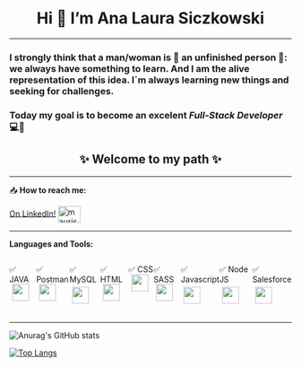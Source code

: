 <h1 align="center"> Hi 👋 I’m Ana Laura Siczkowski </h1>

***
### I strongly think that a man/woman is 🚧 an unfinished person 🚧: we always have something to learn. And I am the alive representation of this idea. I´m always learning new things and seeking for challenges.
### Today my goal is to become an excelent *Full-Stack Developer* 💻💪   

<h2 align="center">✨ Welcome to my path ✨</h2>

***

📥 **How to reach me:**
 
<a href="https://linkedin.com/in/ana-laura-siczkowski/" target="blank">On LinkedIn!</a> <a href="https://linkedin.com/in/ana-laura-siczkowski/" target="blank"><img align="center" src="https://cdn.jsdelivr.net/npm/simple-icons@3.0.1/icons/linkedin.svg" alt="maurisandev" height="30" width="40" /></a>

***

**Languages and Tools:**  
<div style="display: flex; flex-direction: row; justify-content: center">
  <p>✅  JAVA  <img src="https://cdn.svgporn.com/logos/java.svg" width="30px" height="30px" hspace="5"/> </p>
  <p>✅  Postman  <img src="https://cdn.svgporn.com/logos/postman.svg" width="30px" height="30px" hspace="5"/>  </p>
  <p>✅  MySQL  <img src="https://cdn.svgporn.com/logos/mysql.svg" width="30px" height="30px" hspace="5" vspace="5"/> </p>
  <p>✅  HTML  <img src="https://cdn.svgporn.com/logos/html-5.svg" width="30px" height="30px" hspace="5"/> </p>
  <p>✅  CSS  <img src="https://cdn.svgporn.com/logos/css-3.svg" width="30px" height="30px" hspace="5"/> </p>
  <p>✅  SASS  <img src="https://cdn.svgporn.com/logos/sass.svg" width="30px" height="30px" hspace="5"/> </p>
  <p>✅  Javascript  <img src="https://cdn.svgporn.com/logos/javascript.svg" width="30px" height="30px" hspace="5" vspace="5"/> </p>
  <p>✅  Node JS  <img src="https://cdn.svgporn.com/logos/nodejs-icon.svg" width="30px" height="30px" hspace="5" vspace="5"/> </p>
  <p>✅  Salesforce  <img src="https://cdn.svgporn.com/logos/salesforce.svg" width="30px" height="30px" hspace="5" vspace="5"/> </p>
</div>

---
![Anurag's GitHub stats](https://github-readme-stats.vercel.app/api?username=AnaLauraS&show_icons=true&theme=tokyonight&count_private=true)

[![Top Langs](https://github-readme-stats.vercel.app/api/top-langs/?username=AnaLauraS&layout=compact)](https://github.com/anuraghazra/github-readme-stats)
